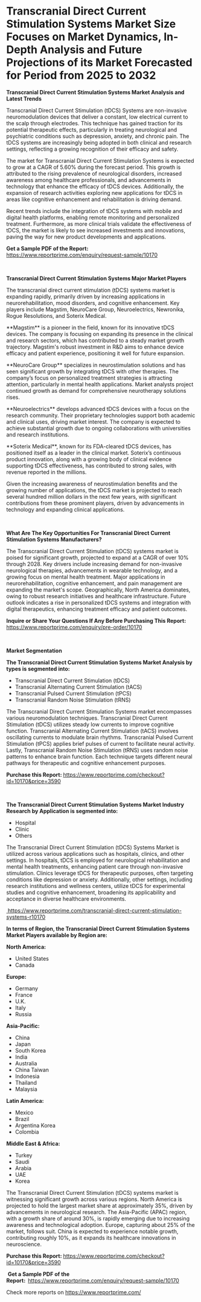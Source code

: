 <p><h1>Transcranial Direct Current Stimulation Systems Market Size Focuses on Market Dynamics, In-Depth Analysis and Future Projections of its Market Forecasted for Period from 2025 to 2032</h1></p><p><strong>Transcranial Direct Current Stimulation Systems Market Analysis and Latest Trends</strong></p>
<p><p>Transcranial Direct Current Stimulation (tDCS) Systems are non-invasive neuromodulation devices that deliver a constant, low electrical current to the scalp through electrodes. This technique has gained traction for its potential therapeutic effects, particularly in treating neurological and psychiatric conditions such as depression, anxiety, and chronic pain. The tDCS systems are increasingly being adopted in both clinical and research settings, reflecting a growing recognition of their efficacy and safety.</p><p>The market for Transcranial Direct Current Stimulation Systems is expected to grow at a CAGR of 5.60% during the forecast period. This growth is attributed to the rising prevalence of neurological disorders, increased awareness among healthcare professionals, and advancements in technology that enhance the efficacy of tDCS devices. Additionally, the expansion of research activities exploring new applications for tDCS in areas like cognitive enhancement and rehabilitation is driving demand. </p><p>Recent trends include the integration of tDCS systems with mobile and digital health platforms, enabling remote monitoring and personalized treatment. Furthermore, as more clinical trials validate the effectiveness of tDCS, the market is likely to see increased investments and innovations, paving the way for new product developments and applications.</p></p>
<p><strong>Get a Sample PDF of the Report:&nbsp;</strong> <a href="https://www.reportprime.com/enquiry/request-sample/10170?utm_campaign=2534&utm_medium=2&utm_source=Github&utm_content=ia&utm_term=20032025&utm_id=transcranial-direct-current-stimulation-systems">https://www.reportprime.com/enquiry/request-sample/10170</a></p>
<p>&nbsp;</p>
<p><strong>Transcranial Direct Current Stimulation Systems Major Market Players</strong></p>
<p><p>The transcranial direct current stimulation (tDCS) systems market is expanding rapidly, primarily driven by increasing applications in neurorehabilitation, mood disorders, and cognitive enhancement. Key players include Magstim, NeuroCare Group, Neuroelectrics, Newronika, Rogue Resolutions, and Soterix Medical.</p><p>**Magstim** is a pioneer in the field, known for its innovative tDCS devices. The company is focusing on expanding its presence in the clinical and research sectors, which has contributed to a steady market growth trajectory. Magstim's robust investment in R&D aims to enhance device efficacy and patient experience, positioning it well for future expansion.</p><p>**NeuroCare Group** specializes in neurostimulation solutions and has seen significant growth by integrating tDCS with other therapies. The company’s focus on personalized treatment strategies is attracting attention, particularly in mental health applications. Market analysts project continued growth as demand for comprehensive neurotherapy solutions rises.</p><p>**Neuroelectrics** develops advanced tDCS devices with a focus on the research community. Their proprietary technologies support both academic and clinical uses, driving market interest. The company is expected to achieve substantial growth due to ongoing collaborations with universities and research institutions.</p><p>**Soterix Medical**, known for its FDA-cleared tDCS devices, has positioned itself as a leader in the clinical market. Soterix’s continuous product innovation, along with a growing body of clinical evidence supporting tDCS effectiveness, has contributed to strong sales, with revenue reported in the millions.</p><p>Given the increasing awareness of neurostimulation benefits and the growing number of applications, the tDCS market is projected to reach several hundred million dollars in the next few years, with significant contributions from these prominent players, driven by advancements in technology and expanding clinical applications.</p></p>
<p>&nbsp;</p>
<p><strong>What Are The Key Opportunities For Transcranial Direct Current Stimulation Systems Manufacturers?</strong></p>
<p><p>The Transcranial Direct Current Stimulation (tDCS) systems market is poised for significant growth, projected to expand at a CAGR of over 10% through 2028. Key drivers include increasing demand for non-invasive neurological therapies, advancements in wearable technology, and a growing focus on mental health treatment. Major applications in neurorehabilitation, cognitive enhancement, and pain management are expanding the market's scope. Geographically, North America dominates, owing to robust research initiatives and healthcare infrastructure. Future outlook indicates a rise in personalized tDCS systems and integration with digital therapeutics, enhancing treatment efficacy and patient outcomes.</p></p>
<p><strong>Inquire or Share Your Questions If Any Before Purchasing This Report:</strong> <a href="https://www.reportprime.com/enquiry/pre-order/10170?utm_campaign=2534&utm_medium=2&utm_source=Github&utm_content=ia&utm_term=20032025&utm_id=transcranial-direct-current-stimulation-systems">https://www.reportprime.com/enquiry/pre-order/10170</a></p>
<p>&nbsp;</p>
<p><strong>Market Segmentation</strong></p>
<p><strong>The Transcranial Direct Current Stimulation Systems Market Analysis by types is segmented into:</strong></p>
<p><ul><li>Transcranial Direct Current Stimulation (tDCS)</li><li>Transcranial Alternating Current Stimulation (tACS)</li><li>Transcranial Pulsed Current Stimulation (tPCS)</li><li>Transcranial Random Noise Stimulation (tRNS)</li></ul></p>
<p><p>The Transcranial Direct Current Stimulation Systems market encompasses various neuromodulation techniques. Transcranial Direct Current Stimulation (tDCS) utilizes steady low currents to improve cognitive function. Transcranial Alternating Current Stimulation (tACS) involves oscillating currents to modulate brain rhythms. Transcranial Pulsed Current Stimulation (tPCS) applies brief pulses of current to facilitate neural activity. Lastly, Transcranial Random Noise Stimulation (tRNS) uses random noise patterns to enhance brain function. Each technique targets different neural pathways for therapeutic and cognitive enhancement purposes.</p></p>
<p><strong>Purchase this Report:&nbsp;</strong><a href="https://www.reportprime.com/checkout?id=10170&price=3590&utm_campaign=2534&utm_medium=2&utm_source=Github&utm_content=ia&utm_term=20032025&utm_id=transcranial-direct-current-stimulation-systems">https://www.reportprime.com/checkout?id=10170&price=3590</a></p>
<p>&nbsp;</p>
<p><strong>The Transcranial Direct Current Stimulation Systems Market Industry Research by Application is segmented into:</strong></p>
<p><ul><li>Hospital</li><li>Clinic</li><li>Others</li></ul></p>
<p><p>The Transcranial Direct Current Stimulation (tDCS) Systems Market is utilized across various applications such as hospitals, clinics, and other settings. In hospitals, tDCS is employed for neurological rehabilitation and mental health treatments, enhancing patient care through non-invasive stimulation. Clinics leverage tDCS for therapeutic purposes, often targeting conditions like depression or anxiety. Additionally, other settings, including research institutions and wellness centers, utilize tDCS for experimental studies and cognitive enhancement, broadening its applicability and acceptance in diverse healthcare environments.</p></p>
<p><a href="https://www.reportprime.com/transcranial-direct-current-stimulation-systems-r10170?utm_campaign=2534&utm_medium=2&utm_source=Github&utm_content=ia&utm_term=20032025&utm_id=transcranial-direct-current-stimulation-systems">&nbsp;https://www.reportprime.com/transcranial-direct-current-stimulation-systems-r10170</a></p>
<p><strong>In terms of Region, the Transcranial Direct Current Stimulation Systems Market Players available by Region are:</strong></p>
<p>
    <p> <strong> North America: </strong>
        <ul>
            <li>United States</li>
            <li>Canada</li>
        </ul>
        </p> 
    <p> <strong> Europe: </strong>
        <ul>
            <li>Germany</li>
            <li>France</li>
            <li>U.K.</li>
            <li>Italy</li>
            <li>Russia</li>
        </ul>
        </p> 
    <p> <strong> Asia-Pacific: </strong>
        <ul>
            <li>China</li>
            <li>Japan</li>
            <li>South Korea</li>
            <li>India</li>
            <li>Australia</li>
            <li>China Taiwan</li>
            <li>Indonesia</li>
            <li>Thailand</li>
            <li>Malaysia</li>
        </ul>
        </p> 
    <p> <strong> Latin America: </strong>
        <ul>
            <li>Mexico</li>
            <li>Brazil</li>
            <li>Argentina Korea</li>
            <li>Colombia</li>
        </ul>
        </p> 
    <p> <strong> Middle East & Africa: </strong>
        <ul>
            <li>Turkey</li>
            <li>Saudi</li>
            <li>Arabia</li>
            <li>UAE</li>
            <li>Korea</li>
        </ul>
    </p>
    </p>
<p><p>The Transcranial Direct Current Stimulation (tDCS) systems market is witnessing significant growth across various regions. North America is projected to hold the largest market share at approximately 35%, driven by advancements in neurological research. The Asia-Pacific (APAC) region, with a growth share of around 30%, is rapidly emerging due to increasing awareness and technological adoption. Europe, capturing about 25% of the market, follows suit. China is expected to experience notable growth, contributing roughly 10%, as it expands its healthcare innovations in neuroscience.</p></p>
<p><strong>Purchase this Report: </strong><a href="https://www.reportprime.com/checkout?id=10170&price=3590&utm_campaign=2534&utm_medium=2&utm_source=Github&utm_content=ia&utm_term=20032025&utm_id=transcranial-direct-current-stimulation-systems">https://www.reportprime.com/checkout?id=10170&price=3590</a></p>
<p>&nbsp;<strong>Get a Sample PDF of the Report:&nbsp;&nbsp;</strong><a href="https://www.reportprime.com/enquiry/request-sample/10170?utm_campaign=2534&utm_medium=2&utm_source=Github&utm_content=ia&utm_term=20032025&utm_id=transcranial-direct-current-stimulation-systems">https://www.reportprime.com/enquiry/request-sample/10170</a></p>
<p><strong></strong></p>
<p>Check more reports on <a href="https://www.reportprime.com/?utm_campaign=2534&utm_medium=2&utm_source=Github&utm_content=ia&utm_term=20032025&utm_id=transcranial-direct-current-stimulation-systems">https://www.reportprime.com/</a></p>